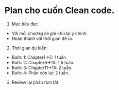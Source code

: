 Plan cho cuốn Clean code.
==
1. Mục tiêu đạt:
- Với mỗi chương sẽ ghi chú lại ý chính.
- Hoàn thành với thời gian đề ra.
2. Thời gian dự kiến:
- Bước 1: Chapter1->5: 1 tuần
- Bước 2: Chapter6->10: 1,5 tuần.
- Bước 3: Chapter11->15: 2 tuần.
- Bước 4: Phần còn lại: 2 tuần.
3. Review lại phần tóm tắt.
